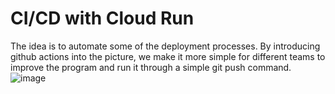 # CI/CD with Cloud Run

The idea is to automate some of the deployment processes. By introducing github actions into the picture, we make it more simple for different teams to improve the program and run it through a simple git push command.![image](https://user-images.githubusercontent.com/70587797/148514497-348e3151-baad-464c-b04a-7a578bd26647.png)
